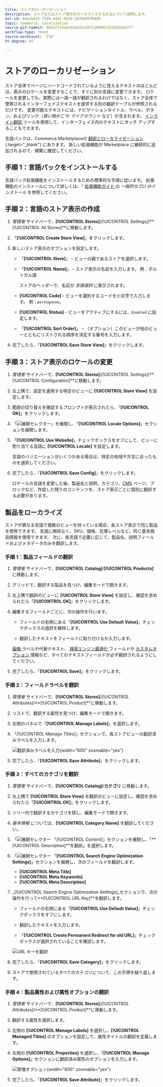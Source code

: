 ```yaml
---
title: ストアのローカリゼーション
description: ストアまたはストア表示をローカライズする方法について説明します。
exl-id: 64e1b431-f599-444c-9d39-207bb95f0400
topic: Commerce, Localization
source-git-commit: 8b5af316ab1d2e632ed5fc2066974326830ab3f7
workflow-type: tm+mt
source-wordcount: '732'
ht-degree: 0%

---
```


# ストアのローカリゼーション

ストア全体でページにハードコードされているように見えるテキストのほとんどは、表示のロケールを変更することで、すぐに別の言語に変更できます。 ロケールを変更しても、実際には一語一語が翻訳されるわけではなく、ストア全体で使用されるインターフェイステキストを提供する別の翻訳テーブルが参照されるだけです。 変更可能なテキストには、ナビゲーションタイトル、ラベル、ボタン、およびリンク（_買い物かご_ や _マイアカウント_ など）が含まれます。 [ インライン翻訳 ](../configuration-reference/advanced/developer.md) ツールを使用して、インターフェイス内のテキストにタッチ アップすることもできます。

言語パックは、Commerce Marketplaceの [ 翻訳とローカライゼーション ][1]{:target=&quot;_blank&quot;} にあります。 新しい拡張機能が Marketplace に継続的に追加されるので、頻繁に確認してください。

## 手順 1：言語パックをインストールする

言語パック拡張機能をインストールするための標準的な手順に従います。 拡張機能のインストールについて詳しくは、『 [ 拡張機能ガイド ][2] の _一般的な CLI のインストール_ を参照してください。

## 手順 2：言語のストア表示の作成

1. _管理者_ サイドバーで、**[!UICONTROL Stores]**/_[!UICONTROL Settings]_/**[!UICONTROL All Stores]**に移動します。

1. 「**[!UICONTROL Create Store View]**」をクリックします。

1. 新しいストア表示のオプションを設定します。

   - 「**[!UICONTROL Store]**」 – ビューの親であるストアを選択します。

   - 「**[!UICONTROL Name]**」 – ストア表示の名前を入力します。 例：ポルトガル語

     ストアのヘッダーで、名前が _言語選択_ に表示されます。

   - **[!UICONTROL Code]** - ビューを識別するコードを小文字で入力します。 例：`portuguese`。

   - **[!UICONTROL Status]** - ビューをアクティブにするには、`Enabled` に設定します。

   - 「**[!UICONTROL Sort Order]**」 – （オプション）このビューが他のビューとともにリストされる順序を決定する番号を入力します。

1. 完了したら、「**[!UICONTROL Save Store View]**」をクリックします。

## 手順 3：ストア表示のロケールの変更

1. _管理者_ サイドバーで、**[!UICONTROL Stores]**/_[!UICONTROL Settings]_/**[!UICONTROL Configuration]**に移動します。

1. 左上隅で、設定を適用する特定のビューに **[!UICONTROL Store View]** を設定します。

1. 範囲の切り替えを確認するプロンプトが表示されたら、「**[!UICONTROL OK]**」をクリックします。

1. 「![ 展開セレクター ](../assets/icon-display-expand.png)」を展開し、「**[!UICONTROL Locale Options]**」セクションを展開します。

1. 「**[!UICONTROL Use Website]**」チェックボックスをオフにして、ビューに割り当てる言語に **[!UICONTROL Locale]** を設定します。

   言語のバリエーションがいくつかある場合は、特定の地域や方言に合ったものを選択してください。

1. 完了したら、「**[!UICONTROL Save Config]**」をクリックします。

   ロケールの言語を変更した後、製品名と説明、カテゴリ、[CMS](../content-design/page-translate.md) ページ、ブロックなど、作成した残りのコンテンツを、ストア表示ごとに個別に翻訳する必要があります。

## 製品をローカライズ

ストアが異なる言語で複数のビューを持っている場合、各ストア表示で同じ製品を使用できます。 言語に関係なく、SKU、価格、在庫レベルなど、同じ基本商品情報を使用できます。 次に、各言語で必要に応じて、製品名、説明フィールドおよびメタデータのみを翻訳します。

### 手順 1：製品フィールドの翻訳

1. _管理者_ サイドバーで、**[!UICONTROL Catalog]**/**[!UICONTROL Products]** に移動します。

1. グリッドで、翻訳する製品を見つけ、編集モードで開きます。

1. 左上隅で翻訳のビューに **[!UICONTROL Store View]** を設定し、確認を求められたら「**[!UICONTROL OK]**」をクリックします。

1. 編集するフィールドごとに、次の操作を行います。

   - フィールドの右側にある「**[!UICONTROL Use Default Value]**」チェックボックスの選択を解除します。

   - 翻訳したテキストをフィールドに貼り付けるか入力します。

   [ 画像 ](../catalog/catalog-images-video.md) ラベルや代替テキスト、[ 検索エンジン最適化 ](../catalog/product-search-engine-optimization.md) フィールドや [ カスタムオプション ](../catalog/settings-advanced-custom-options.md) 情報など、すべてのテキストフィールドが必ず翻訳されるようにしてください。

1. 完了したら、「**[!UICONTROL Save]**」をクリックします。

### 手順 2：フィールドラベルを翻訳

1. _管理者_ サイドバーで、**[!UICONTROL Stores]**/_[!UICONTROL Attributes]_/**[!UICONTROL Product]**に移動します。

1. リストで、翻訳する属性を見つけ、編集モードで開きます。

1. 左側のパネルで「**[!UICONTROL Manage Labels]**」を選択します。

1. 「_[!UICONTROL Manage Titles]_」セクションで、各ストアビューの翻訳済みラベルを入力します。

   ![ 翻訳済みラベルを入力 ](./assets/product-attribute-labels-translate.png){width="600" zoomable="yes"}

1. 完了したら、「**[!UICONTROL Save Attribute]**」をクリックします。

### 手順 3：すべてのカテゴリを翻訳

1. _管理者_ サイドバーで、**[!UICONTROL Catalog]**/**カテゴリ** に移動します。

1. 左上隅で **[!UICONTROL Store View]** を翻訳のビューに設定し、確認を求められたら「**[!UICONTROL OK]**」をクリックします。

1. ツリー内で翻訳するカテゴリを探し、編集モードで開きます。

1. _基本情報_ については、**[!UICONTROL Category Name]** を翻訳してください。

1. 「![ 展開セレクター ](../assets/icon-display-expand.png) 「_[!UICONTROL Content]_」セクションを展開し、「**[!UICONTROL Description]**を翻訳」を選択します。

1. 「![ 展開セレクター ](../assets/icon-display-expand.png) 「**[!UICONTROL Search Engine Optimization Settings]**」セクションを展開し、次のフィールドを翻訳します。

   - **[!UICONTROL Meta Title]**
   - **[!UICONTROL Meta Keywords]**
   - **[!UICONTROL Meta Description]**

1. _[!UICONTROL Search Engine Optimization Settings]_セクションで、次の操作を行って&#x200B;**[!UICONTROL URL Key]**を翻訳します。

   - フィールドの右側にある「**[!UICONTROL Use Default Value]**」チェックボックスをオフにします。

   - 翻訳したテキストを入力します。

   - 「**[!UICONTROL Create Permanent Redirect for old URL]**」チェックボックスが選択されていることを確認します。

   ![URL キーを翻訳 ](./assets/category-translate-url-key.png)

1. 完了したら、「**[!UICONTROL Save Category]**」をクリックします。

1. ストアで使用されているすべてのカテゴリについて、この手順を繰り返します。

### 手順 4：製品属性および属性オプションの翻訳

1. _管理者_ サイドバーで、**[!UICONTROL Stores]**/_[!UICONTROL Attributes]_/**[!UICONTROL Product]**に移動します。

1. 翻訳する属性を選択します。

1. 左側の **[!UICONTROL Manage Labels]** を選択し、**[!UICONTROL Managed Titles]** のオプションを設定して、属性タイトルの翻訳を定義します。

1. 左側の **[!UICONTROL Properties]** を選択し、「**[!UICONTROL Manage Options]**」セクションに翻訳済み属性のオプションを入力します。

   ![ 管理オプション ](./assets/manage-option-tab.png){width="600" zoomable="yes"}

1. 完了したら、「**[!UICONTROL Save Attribute]**」をクリックします。


[1]: https://marketplace.magento.com/extensions/content-customizations/translations-localization.html
[2]: https://experienceleague.adobe.com/docs/commerce-operations/installation-guide/tutorials/extensions.html
